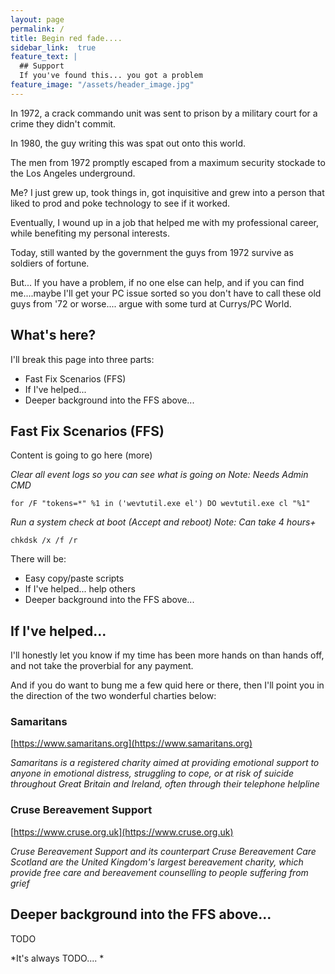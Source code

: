 ```yaml
---
layout: page
permalink: /
title: Begin red fade....
sidebar_link:  true
feature_text: |
  ## Support
  If you've found this... you got a problem
feature_image: "/assets/header_image.jpg"
---
```


In 1972, a crack commando unit was sent to prison by a military court for a crime they didn't commit.  

In 1980, the guy writing this was spat out onto this world.  

The men from 1972 promptly escaped from a maximum security stockade to the Los Angeles underground.  

Me? I just grew up, took things in, got inquisitive and grew into a person that liked to prod and poke technology to see if it worked.  

Eventually, I wound up in a job that helped me with my professional career, while benefiting my personal interests.  

Today, still wanted by the government the guys from 1972 survive as soldiers of fortune.  

But... If you have a problem, if no one else can help, and if you can find me....maybe I'll get your PC issue sorted so you don't have to call these old guys from '72 or worse.... argue with some turd at Currys/PC World.  

## What's here?

I'll break this page into three parts:  

* Fast Fix Scenarios (FFS)  
* If I've helped... 
* Deeper background into the FFS above...  

## Fast Fix Scenarios (FFS)

Content is going to go here   (more)

*Clear all event logs so you can see what is going on*
*Note: Needs Admin CMD* 

`for /F "tokens=*" %1 in ('wevtutil.exe el') DO wevtutil.exe cl "%1"`

*Run a system check at boot (Accept and reboot)*
*Note: Can take 4 hours+*

`chkdsk /x /f /r`

There will be:  

* Easy copy/paste scripts
* If I've helped... help others
* Deeper background into the FFS above...

## If I've helped...

I'll honestly let you know if my time has been more hands on than hands off, and not take the proverbial for any payment.

And if you do want to bung me a few quid here or there, then I'll point you in the direction of the two wonderful charties below:

### Samaritans

[https://www.samaritans.org](https://www.samaritans.org)

*Samaritans is a registered charity aimed at providing emotional support to anyone in emotional distress, struggling to cope, or at risk of suicide throughout Great Britain and Ireland, often through their telephone helpline*

### Cruse Bereavement Support

[https://www.cruse.org.uk](https://www.cruse.org.uk)

*Cruse Bereavement Support and its counterpart Cruse Bereavement Care Scotland are the United Kingdom's largest bereavement charity, which provide free care and bereavement counselling to people suffering from grief*

## Deeper background into the FFS above...

TODO  

*It's always TODO.... *
